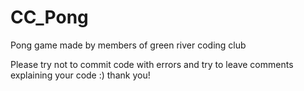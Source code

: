 # CC_Pong
Pong game made by members of green river coding club

Please try not to commit code with errors and try to leave comments explaining your code :) thank you!
